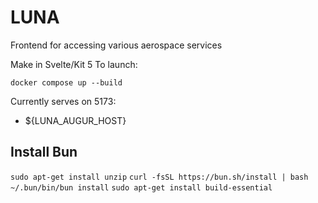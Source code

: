 # LUNA
Frontend for accessing various aerospace services


Make in Svelte/Kit 5
To launch:
```
docker compose up --build
```

Currently serves on 5173:
- ${LUNA_AUGUR_HOST}


## Install Bun
`sudo apt-get install unzip`
`curl -fsSL https://bun.sh/install | bash`
`~/.bun/bin/bun install`
`sudo apt-get install build-essential`
